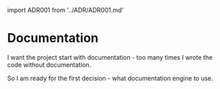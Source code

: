 import ADR001 from '../ADR/ADR001.md'

# Documentation 

I want the project start with documentation - too many times I wrote the code without documentation.

So I am ready for the first decision - what documentation engine to use.
<!--truncate-->
<ADR001 />
